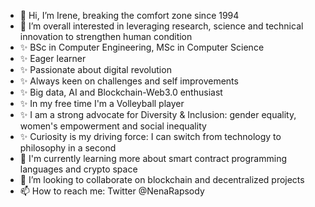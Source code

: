 - 👋 Hi, I’m Irene, breaking the comfort zone since 1994
- 👀 I’m overall interested in leveraging research, science and technical innovation to strengthen human condition
- ✨ BSc in Computer Engineering, MSc in Computer Science
- ✨ Eager learner
- ✨ Passionate about digital revolution
- ✨ Always keen on challenges and self improvements
- ✨ Big data, AI and Blockchain-Web3.0 enthusiast
- ✨ In my free time I'm a Volleyball player
- ✨ I am a strong advocate for Diversity & Inclusion: gender equality, women's empowerment and social inequality
- ✨ Curiosity is my driving force: I can switch from technology to philosophy in a second
- 🌱 I'm currently learning more about smart contract programming languages and crypto space
- 💞 I’m looking to collaborate on blockchain and decentralized projects
- 📫 How to reach me: Twitter @NenaRapsody

<!---
IreneBa26/IreneBa26 is a ✨ special ✨ repository because its `README.md` (this file) appears on your GitHub profile.
You can click the Preview link to take a look at your changes.
--->
